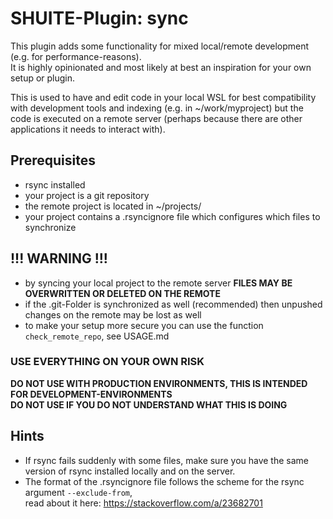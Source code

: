 # SHUITE-Plugin: sync

This plugin adds some functionality for mixed local/remote development (e.g. for performance-reasons).  
It is highly opinionated and most likely at best an inspiration for your own setup or plugin.

This is used to have and edit code in your local WSL
for best compatibility with development tools and indexing 
(e.g. in ~/work/myproject)
but the code is executed on a remote server
(perhaps because there are other applications it needs to interact with).

## Prerequisites
- rsync installed
- your project is a git repository
- the remote project is located in ~/projects/<name-of-my-local-project-folder>
- your project contains a .rsyncignore file which configures which files to synchronize

## !!! WARNING !!!

- by syncing your local project to the remote server **FILES MAY BE OVERWRITTEN OR DELETED ON THE REMOTE**
- if the .git-Folder is synchronized as well (recommended) then unpushed changes on the remote may be lost as well
- to make your setup more secure you can use the function `check_remote_repo`, see USAGE.md

### USE EVERYTHING ON YOUR OWN RISK   
**DO NOT USE WITH PRODUCTION ENVIRONMENTS, THIS IS INTENDED FOR DEVELOPMENT-ENVIRONMENTS**  
**DO NOT USE IF YOU DO NOT UNDERSTAND WHAT THIS IS DOING**  

## Hints
- If rsync fails suddenly with some files, 
  make sure you have the same version of rsync installed locally and on the server.
- The format of the .rsyncignore file follows the scheme for the rsync argument `--exclude-from`,  
  read about it here: https://stackoverflow.com/a/23682701